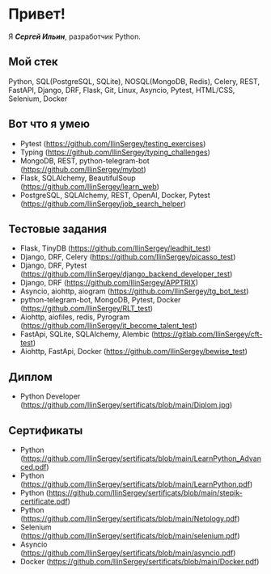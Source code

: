 # Привет!

Я ***Сергей Ильин***, разработчик Python.

## Мой стек

Python, SQL(PostgreSQL, SQLite), NOSQL(MongoDB, Redis), Celery, REST, FastAPI, Django, DRF, Flask, Git, Linux, Asyncio, Pytest, HTML/CSS, Selenium, Docker

## Вот что я умею

- Pytest (https://github.com/IlinSergey/testing_exercises)
- Typing (https://github.com/IlinSergey/typing_challenges)
- MongoDB, REST, python-telegram-bot (https://github.com/IlinSergey/mybot)
- Flask, SQLAlchemy, BeautifulSoup (https://github.com/IlinSergey/learn_web)
- PostgreSQL, SQLAlchemy, REST, OpenAI, Docker, Pytest (https://github.com/IlinSergey/job_search_helper)


## Тестовые задания

- Flask,  TinyDB (https://github.com/IlinSergey/leadhit_test)
- Django,  DRF, Celery (https://github.com/IlinSergey/picasso_test)
- Django, DRF, Pytest (https://github.com/IlinSergey/django_backend_developer_test)
- Django, DRF (https://github.com/IlinSergey/APPTRIX)
- Asyncio, aiohttp, aiogram (https://github.com/IlinSergey/tg_bot_test)
- python-telegram-bot, MongoDB, Pytest, Docker (https://github.com/IlinSergey/RLT_test)
- Aiohttp, aiofiles, redis, Pyrogram (https://github.com/IlinSergey/it_become_talent_test)
- FastApi, SQLite, SQLAlchemy, Alembic (https://gitlab.com/IlinSergey/cft-test)
- Aiohttp, FastApi, Docker (https://github.com/IlinSergey/bewise_test)


## Диплом

- Python Developer (https://github.com/IlinSergey/sertificats/blob/main/Diplom.jpg)

## Сертификаты

- Python (https://github.com/IlinSergey/sertificats/blob/main/LearnPython_Advanced.pdf)
- Python (https://github.com/IlinSergey/sertificats/blob/main/LearnPython.pdf)
- Python (https://github.com/IlinSergey/sertificats/blob/main/stepik-certificate.pdf)
- Python (https://github.com/IlinSergey/sertificats/blob/main/Netology.pdf)
- Selenium (https://github.com/IlinSergey/sertificats/blob/main/selenium.pdf)
- Asyncio (https://github.com/IlinSergey/sertificats/blob/main/asyncio.pdf)
- Docker (https://github.com/IlinSergey/sertificats/blob/main/Docker.pdf)
